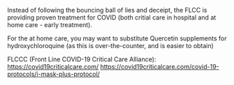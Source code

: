 Instead of following the bouncing ball of lies and deceipt, the FLCC
is providing proven treatment for COVID (both critial care in hospital
and at home care - early treatment).

For the at home care, you may want to substitute Quercetin supplements
for hydroxychloroquine (as this is over-the-counter, and is easier to
obtain)

FLCCC (Front Line COVID-19 Critical Care Alliance):
https://covid19criticalcare.com/
https://covid19criticalcare.com/covid-19-protocols/i-mask-plus-protocol/
